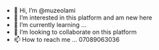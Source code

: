 - 👋 Hi, I’m @muzeolami
- 👀 I’m interested in this platform and am new here 
- 🌱 I’m currently learning ...
- 💞️ I’m looking to collaborate on  this platform
- 📫 How to reach me ... 07089063036
